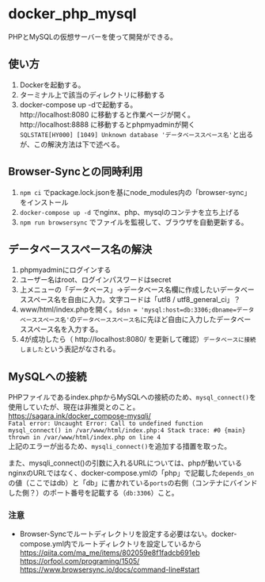 # docker_php_mysql
PHPとMySQLの仮想サーバーを使って開発ができる。  
  
## 使い方
1. Dockerを起動する。
2. ターミナル上で該当のディレクトリに移動する  
3. docker-compose up -dで起動する。  
http://localhost:8080 に移動すると作業ページが開く。  
http://localhost:8888 に移動するとphpmyadminが開く  
`SQLSTATE[HY000] [1049] Unknown database 'データベーススペース名'`と出るが、この解決方法は下で述べる。  
  
## Browser-Syncとの同時利用
1. `npm ci` でpackage.lock.jsonを基にnode_modules内の「browser-sync」をインストール
2. `docker-compose up -d` でnginx、php、mysqlのコンテナを立ち上げる
3. `npm run browsersync` でファイルを監視して、ブラウザを自動更新する。

## データベーススペース名の解決
1. phpmyadminにログインする
2. ユーザー名はroot、ログインパスワードはsecret
3. 上メニューの「データベース」→データベース名欄に作成したいデータベーススペース名を自由に入力。文字コードは「utf8 / utf8_general_ci」？
4. www/html/index.phpを開く。`$dsn = 'mysql:host=db:3306;dbname=データベーススペース名'`の`データベーススペース名`に先ほど自由に入力したデータベーススペース名を入力する。
5. 4が成功したら（ http://localhost:8080/ を更新して確認）`データベースに接続しました`という表記がなされる。


## MySQLへの接続
PHPファイルであるindex.phpからMySQLへの接続のため、`mysql_connect()`を使用していたが、現在は非推奨とのこと。  
https://sagara.ink/docker_compose-mysqli/  
`Fatal error: Uncaught Error: Call to undefined function mysql_connect() in /var/www/html/index.php:4 Stack trace: #0 {main} thrown in /var/www/html/index.php on line 4`  
上記のエラーが出るため、`mysqli_connect()`を追加する措置を取った。  
  
また、mysqli_connect()の引数に入れるURLについては、phpが動いているnginxのURLではなく、docker-compose.ymlの「php」で記載した`depends_on`の値（ここではdb）と「db」に書かれている`ports`の右側（コンテナにバインドした側？）のポート番号を記載する（`db:3306`）こと。

### 注意
- Browser-Syncでルートディレクトリを設定する必要はない。docker-compose.yml内でルートディレクトリを設定しているから  
https://qiita.com/ma_me/items/802059e8f1fadcb691eb  
https://orfool.com/programing/1505/  
https://www.browsersync.io/docs/command-line#start

